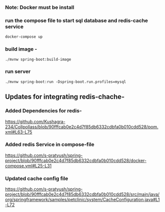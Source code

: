 ### Note: Docker must be install



###  run the compose file to start sql database and redis-cache service

```
docker-compose up
```

### build image - 

```
./mvnw spring-boot:build-image
```


### run server
```
./mvnw spring-boot:run -Dspring-boot.run.profiles=mysql
```

## Updates for integrating redis-chache- 

### Added Dependencies for redis- 

https://github.com/Kushagra-234/Collpollass/blob/90fffcab0e2c4d7f85db6332cdbfa0b010cdd528/pom.xml#L63-L75

### Added redis Service in compose-file

https://github.com/s-pratyush/spring-project/blob/90fffcab0e2c4d7f85db6332cdbfa0b010cdd528/docker-compose.yml#L25-L31

### Updated cache config file

https://github.com/s-pratyush/spring-project/blob/90fffcab0e2c4d7f85db6332cdbfa0b010cdd528/src/main/java/org/springframework/samples/petclinic/system/CacheConfiguration.java#L1-L72

